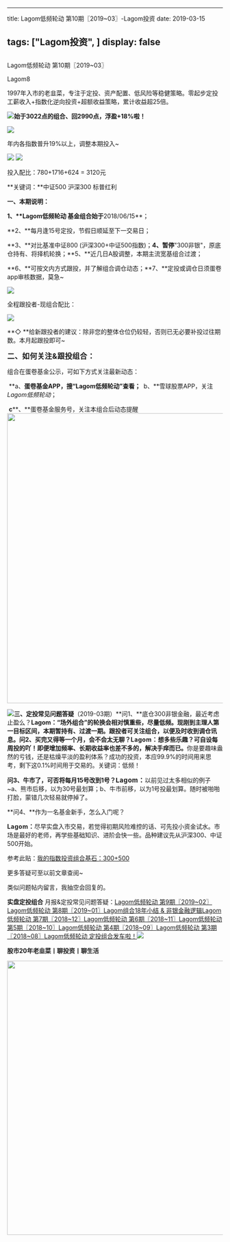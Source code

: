 
---
title:   Lagom低频轮动 第10期〖2019~03〗-Lagom投资
date: 2019-03-15

tags: ["Lagom投资", ]
display: false
---


## 



Lagom低频轮动 第10期〖2019~03〗




Lagom8




1997年入市的老韭菜，专注于定投、资产配置、低风险等稳健策略。零起步定投工薪收入+指数化逆向投资+超额收益策略，累计收益超25倍。


<img src="https://mmbiz.qpic.cn/mmbiz_png/ZB4WjgjLjJW3KtDibicU3BB1HNQ9lDS2M5oGRnchkNPRzYsc0Ua6CIu7rZH3vAficcBEPYHU9ZTPqkic1sicT8CaxQQ/640?wx_fmt=png" data-type="png" class="" data-ratio="0.05776173285198556" data-w="554" style="text-align: left;white-space: normal;"/>**始于3022点的组合、回2990点，******浮盈+18%啦！********

<img class="" data-copyright="0" data-ratio="0.3435185185185185" data-s="300,640" src="https://mmbiz.qpic.cn/mmbiz_png/ZB4WjgjLjJVjTLyWMTchZOuPgXCiaRVUwDp5Mx2UsHCia8yWDBt5XiaQpyOQwbJjIQoWMJmhhV0LtHnjszuib3mrMg/640?wx_fmt=png" data-type="png" data-w="1080" style=""/>

年内各指数普升19%以上，调整本期投入~

<img class="" data-copyright="0" data-ratio="0.3958664546899841" data-s="300,640" src="https://mmbiz.qpic.cn/mmbiz_png/ZB4WjgjLjJUvXe0UDM0LhNSQyLjJSI3leoWk4YPBZNkOb1vzDqUqb3DKzPQLKkibyZMwUDZTsvCibialjy7voGb5g/640?wx_fmt=png" data-type="png" data-w="629" style=""/>

<img class="" data-copyright="0" data-ratio="0.4375" data-s="300,640" src="https://mmbiz.qpic.cn/mmbiz_png/ZB4WjgjLjJVjTLyWMTchZOuPgXCiaRVUwodM2koib1S5icg1QT4aQSLuJC9V5RiahJBxtQCzQX4ibLX1vfPAuqjXPibA/640?wx_fmt=png" data-type="png" data-w="640" style=""/>

投入配比：780+1716+624 = 3120元

**关键词：**中证500 沪深300&nbsp;标普红利

**一、本期说明：**

**1、****Lagom低频轮动**&nbsp;基金组合始于**2018/06/15**；

**2、**每月逢15号定投，节假日顺延至下一交易日；

**3、**对比基准中证800 (沪深300+中证500指数)；**4、暂停**"300非银"，原底仓持有、将择机轮换；**5、**近几日A股调整，本期主流宽基组合过渡；

**6、**可按文内方式跟投，并了解组合调仓动态；**7、**定投或调仓日须蛋卷app审核数据，莫急~

<img class="" data-copyright="0" data-ratio="0.5875" data-s="300,640" src="https://mmbiz.qpic.cn/mmbiz_png/ZB4WjgjLjJVjTLyWMTchZOuPgXCiaRVUwZPvicZGia7LNFkIo0CYasxlBSuyricFcKolSY6bkC3ANtauGK3fTiclGsQ/640?wx_fmt=png" data-type="png" data-w="640" style=""/>

全程跟投者-现组合配比：

<img class="" data-copyright="0" data-ratio="0.5116279069767442" data-s="300,640" src="https://mmbiz.qpic.cn/mmbiz_png/ZB4WjgjLjJVjTLyWMTchZOuPgXCiaRVUwlpTicYnenEx1uVXUnd2xWDSwSxGH6mIK4WWy1JTHZbVARz05oicNI8dw/640?wx_fmt=png" data-type="png" data-w="430" style=""/>

**◇&nbsp;**给新跟投者的建议：除非您的整体仓位仍较轻，否则已无必要补投过往期数。本月起跟投即可~

**<strong style="max-width: 100%;font-size: 17px;letter-spacing: 0.544px;box-sizing: border-box !important;word-wrap: break-word !important;">二、如何关注&amp;跟投组合：**</strong>

组合在蛋卷基金公示，可如下方式关注最新动态：

&nbsp;**a、**蛋卷基金APP，搜“Lagom低频轮动”查看；&nbsp;**&nbsp;b、**雪球股票APP，关注$Lagom低频轮动$；

&nbsp;**c****、**蛋卷基金服务号，关注本组合后动态提醒<img data-type="jpeg" class="" data-ratio="0.4255555555555556" data-w="900" src="https://mmbiz.qpic.cn/mmbiz_jpg/ZB4WjgjLjJW28NR9RHpDMAggjJp8JDHFiayu5HAZMjnWvmYSpCweRiaJxsRx6tmhCpoM35G3FpJ6DhfAkEZBIqxQ/640?wx_fmt=jpeg" style="box-sizing: border-box !important;word-wrap: break-word !important;visibility: visible !important;width: 677px !important;"/>

**<img src="https://mmbiz.qpic.cn/mmbiz_png/ZB4WjgjLjJW3KtDibicU3BB1HNQ9lDS2M5oGRnchkNPRzYsc0Ua6CIu7rZH3vAficcBEPYHU9ZTPqkic1sicT8CaxQQ/640?wx_fmt=png" data-type="png" class="" data-ratio="0.05776173285198556" data-w="554"/>****三、定投常见问题答疑******（2019-03期）**问1、**底仓300非银金融，最近考虑止盈么？******Lagom：**“场外组合”的轮换会相对慎重些，尽量低频。现刚到主理人第一目标区间，本期暂持有、过渡一期。跟投者可关注组合，以便及时收到调仓讯息。**问2、**买完又得等一个月，会不会太无聊？**<strong style="max-width: 100%;letter-spacing: 0.544px;box-sizing: border-box !important;word-wrap: break-word !important;">Lagom：**</strong>想多些乐趣？可自设每周投的吖！即便增加频率、长期收益率也差不多的，解决手痒而已。**<strong style="max-width: 100%;letter-spacing: 0.544px;box-sizing: border-box !important;word-wrap: break-word !important;">**</strong>你是要趣味盎然的亏钱，还是枯燥平淡的盈利体系？成功的投资，本应99.9%的时间用来思考，剩下这0.1%时间用于交易的。关键词：低频！

**问3、**牛市了，可否将每月15号改到1号？**<strong style="max-width: 100%;font-size: 15px;letter-spacing: 0.544px;white-space: normal;background-color: rgb(255, 255, 255);box-sizing: border-box !important;word-wrap: break-word !important;">Lagom：**</strong>以前见过太多相似的例子~a、熊市后移，以为30号最划算；b、牛市前移，以为1号投最划算。随时被啪啪打脸，蒙错几次轻易就停掉了。



**问4、**作为一名基金新手，怎么入门呢？

**<strong style="max-width: 100%;letter-spacing: 0.544px;box-sizing: border-box !important;word-wrap: break-word !important;">Lagom：**</strong>尽早实盘入市交易，若觉得初期风险难控的话、可先投小资金试水。市场是最好的老师，再学些基础知识、进阶会快一些。品种建议先从沪深300、中证500开始。

参考此贴：[我的指数投资组合基石：300+500](http://mp.weixin.qq.com/s?__biz=MzI3MDQ2NjY2Mw==&amp;mid=2247483922&amp;idx=1&amp;sn=05d0b20b73c6fef08d7642caeafd3de5&amp;chksm=ead1e91adda6600c4aac8b9f32f9bdcd055974b0417983b6bb7823e81adc68e57b4f18f7ca03&amp;scene=21#wechat_redirect)

更多答疑可至以前文章查阅~

类似问题帖内留言，我抽空会回复的。

**实盘定投组合**&nbsp;月报&amp;定投常见问题答疑：[Lagom低频轮动 第9期〖2019~02〗](http://mp.weixin.qq.com/s?__biz=MzI3MDQ2NjY2Mw==&amp;mid=2247484105&amp;idx=1&amp;sn=063187a452162958a5b16d107195f692&amp;chksm=ead1e9c1dda660d70d0c9b5f626a761d71545a9f2efdc042e197914f8d7da9d85e2a64d236c7&amp;scene=21#wechat_redirect)[Lagom低频轮动 第8期〖2019~01〗](http://mp.weixin.qq.com/s?__biz=MzI3MDQ2NjY2Mw==&amp;mid=2247484036&amp;idx=1&amp;sn=3b8cb5927238dba77fe5a9d29fb62733&amp;chksm=ead1e98cdda6609a53e6d5df3ac734e25318b80ae2d5309ab19e2b01679e85e7b37e230b491f&amp;scene=21#wechat_redirect)[Lagom组合18年小结 &amp; 非银金融逻辑](http://mp.weixin.qq.com/s?__biz=MzI3MDQ2NjY2Mw==&amp;mid=2247484016&amp;idx=1&amp;sn=c81174b2bab75cfd5ecf75f85d339880&amp;chksm=ead1e978dda6606e3994dbe88e8952b4fefb5467e4f089142c6dbae9637845b564188b7a3319&amp;scene=21#wechat_redirect)[Lagom低频轮动 第7期〖2018~12〗](http://mp.weixin.qq.com/s?__biz=MzI3MDQ2NjY2Mw==&amp;mid=2247483979&amp;idx=1&amp;sn=3a9c7f541406219ac605acd1b9bb0bf5&amp;chksm=ead1e943dda66055210d838484c7a34c7873fc0c15be0e43acf9b4a77ad808b4e6e177c32f2d&amp;scene=21#wechat_redirect)[Lagom低频轮动 第6期〖2018~11〗](http://mp.weixin.qq.com/s?__biz=MzI3MDQ2NjY2Mw==&amp;mid=2247483933&amp;idx=1&amp;sn=f411e351e8000dd03689056d31cc3772&amp;chksm=ead1e915dda66003570a48425cfafc2a5e6961afc59ca3924247df50e2277e176332dd849afa&amp;scene=21#wechat_redirect)[Lagom低频轮动 第5期〖2018~10〗](http://mp.weixin.qq.com/s?__biz=MzI3MDQ2NjY2Mw==&amp;mid=2247483881&amp;idx=1&amp;sn=404a765bc4e0a600873043572dc46aa6&amp;chksm=ead1eae1dda663f7a19447fd9c6ebe0e4dc269d44ab2bd1455c32cc73e4b873bc6d844b367ea&amp;scene=21#wechat_redirect)[Lagom低频轮动 第4期〖2018~09〗](http://mp.weixin.qq.com/s?__biz=MzI3MDQ2NjY2Mw==&amp;mid=2247483854&amp;idx=1&amp;sn=bed3b569c0892b073cfe791f2cc2be86&amp;chksm=ead1eac6dda663d0cadd4c1d330a069e06ca75a87a469c6f7720dd49e292bf0007e8ddf26033&amp;scene=21#wechat_redirect)[Lagom低频轮动 第3期〖2018~08〗](http://mp.weixin.qq.com/s?__biz=MzI3MDQ2NjY2Mw==&amp;mid=2247483804&amp;idx=1&amp;sn=0be3d7dee7550963b1a8124d0877bc23&amp;chksm=ead1ea94dda66382c7b35997e48874f358f78bf61fa2d3f21588df9cd303f37ed09b11fef90b&amp;scene=21#wechat_redirect)[Lagom低频轮动 定投组合发车啦！](http://mp.weixin.qq.com/s?__biz=MzI3MDQ2NjY2Mw==&amp;mid=2247483768&amp;idx=1&amp;sn=f881618316d4350d97b9493d2ce20f56&amp;chksm=ead1ea70dda663664d7a9c55da1379a6741f0417c680154227dd88a06a0536c525d9f076e838&amp;scene=21#wechat_redirect)<img src="https://mmbiz.qpic.cn/mmbiz_png/ZB4WjgjLjJW3KtDibicU3BB1HNQ9lDS2M5oGRnchkNPRzYsc0Ua6CIu7rZH3vAficcBEPYHU9ZTPqkic1sicT8CaxQQ/640?wx_fmt=png" data-type="png" class="" data-ratio="0.05776173285198556" data-w="554"/>

**股市20年老韭菜丨聊投资丨聊生活**

<img class="" data-copyright="0" data-ratio="0.390625" data-s="300,640" data-type="png" data-w="640" src="https://mmbiz.qpic.cn/mmbiz_png/ZB4WjgjLjJW3KtDibicU3BB1HNQ9lDS2M5AHEoeiaz0dQ4NfIRjBMuXvyJn8dXWm7ftklb0xqheiaMia0zbkyMJiaKzA/640?wx_fmt=png" style="box-sizing: border-box !important;word-wrap: break-word !important;visibility: visible !important;width: 640px !important;"/>








